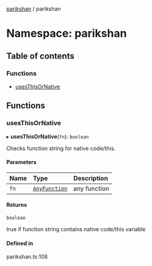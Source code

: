 [parikshan](../README.md) / parikshan

# Namespace: parikshan

## Table of contents

### Functions

- [usesThisOrNative](parikshan.md#usesthisornative)

## Functions

### usesThisOrNative

▸ **usesThisOrNative**(`fn`): `boolean`

Checks function string for native code/this.

#### Parameters

| Name | Type | Description |
| :------ | :------ | :------ |
| `fn` | [`AnyFunction`](../interfaces/AnyFunction.md) | any function |

#### Returns

`boolean`

true if function string contains native code/this variable

#### Defined in

parikshan.ts:108
